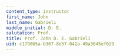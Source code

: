 ```yaml
---
content_type: instructor
first_name: John
last_name: Gabrieli
middle_initial: D. E.
salutation: Prof.
title: Prof. John D. E. Gabrieli
uid: c1790b5a-b367-8e57-042a-49a3645ef029
---
```

